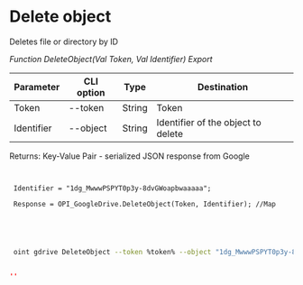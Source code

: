 ﻿---
sidebar_position: 9
---

# Delete object
 Deletes file or directory by ID


*Function DeleteObject(Val Token, Val Identifier) Export*

 | Parameter | CLI option | Type | Destination |
 |-|-|-|-|
 | Token | --token | String | Token |
 | Identifier | --object | String | Identifier of the object to delete |

 
 Returns: Key-Value Pair - serialized JSON response from Google

```bsl title="Code example"
	
 
 Identifier = "1dg_MwwwPSPYT0p3y-8dvGWoapbwaaaaa";
 
 Response = OPI_GoogleDrive.DeleteObject(Token, Identifier); //Map
 

	
```

```sh title="CLI command example"
 
 oint gdrive DeleteObject --token %token% --object "1dg_MwwwPSPYT0p3y-8dvGWoapbwaaaaa"

```


```json title="Result"

''

```
